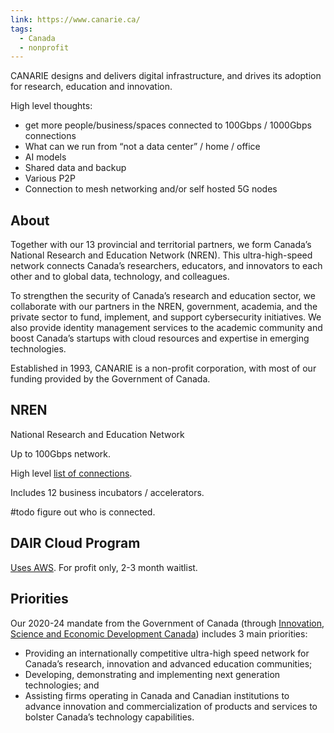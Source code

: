 ```yaml
---
link: https://www.canarie.ca/
tags:
  - Canada
  - nonprofit
---
```

CANARIE designs and delivers digital infrastructure, and drives its adoption for research, education and innovation.

High level thoughts:
* get more people/business/spaces connected to 100Gbps / 1000Gbps connections 
* What can we run from “not a data center” / home / office
* AI models
* Shared data and backup 
* Various P2P 
* Connection to mesh networking and/or self hosted 5G nodes

## About

Together with our 13 provincial and territorial partners, we form Canada’s National Research and Education Network (NREN). This ultra-high-speed network connects Canada’s researchers, educators, and innovators to each other and to global data, technology, and colleagues. 

To strengthen the security of Canada’s research and education sector, we collaborate with our partners in the NREN, government, academia, and the private sector to fund, implement, and support cybersecurity initiatives. We also provide identity management services to the academic community and boost Canada’s startups with cloud resources and expertise in emerging technologies. 

Established in 1993, CANARIE is a non-profit corporation, with most of our funding provided by the Government of Canada.

## NREN

National Research and Education Network

Up to 100Gbps network. 

High level [list of connections](https://www.canarie.ca/nren/connections/).

Includes 12 business incubators / accelerators. 

#todo figure out who is connected. 

## DAIR Cloud Program

[Uses AWS](https://www.canarie.ca/). For profit only, 2-3 month waitlist. 

## Priorities

Our 2020-24 mandate from the Government of Canada (through [Innovation, Science and Economic Development Canada](http://www.ic.gc.ca/eic/site/icgc.nsf/eng/home)) includes 3 main priorities:

- Providing an internationally competitive ultra-high speed network for Canada’s research, innovation and advanced education communities;
- Developing, demonstrating and implementing next generation technologies; and
- Assisting firms operating in Canada and Canadian institutions to advance innovation and commercialization of products and services to bolster Canada’s technology capabilities.